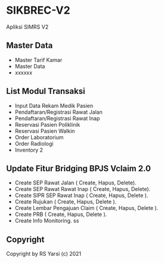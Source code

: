 # SIKBREC-V2
Apliksi SIMRS V2

## Master Data
- Master Tarif Kamar
- Master Data
- xxxxxx
## List Modul Transaksi 
- Input Data Rekam Medik Pasien
- Pendaftaran/Registrasi Rawat Jalan
- Pendaftaran/Registrasi Rawat Inap
- Reservasi Pasien Poliklinik
- Reservasi Pasien Walkin
- Order Laboratorium
- Order Radiologi
- Inventory 2

## Update Fitur Bridging BPJS Vclaim 2.0
- Create SEP Rawat Jalan ( Create, Hapus, Delete).
- Create SEP Rawat Rawat Inap ( Create, Hapus, Delete).
- Create SIPR SEP Rawat Inap ( Create, Hapus, Delete ).
- Create Rujukan ( Create, Hapus, Delete ).
- Create Lembar Pengajuan Claim  ( Create, Hapus, Delete ).
- Create PRB  ( Create, Hapus, Delete ).
- Create Info Monitoring.
ss

## Copyright
Copyright by RS Yarsi (c) 2021

